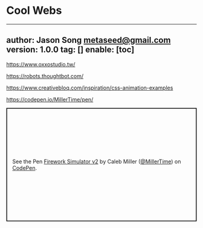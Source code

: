 # Cool Webs
---
author: Jason Song <metaseed@gmail.com>
version: 1.0.0
tag: []
enable: [toc]
---

https://www.oxxostudio.tw/

https://robots.thoughtbot.com/

https://www.creativebloq.com/inspiration/css-animation-examples

https://codepen.io/MillerTime/pen/
<p class="codepen" data-height="300" data-slug-hash="XgpNwb" data-editable="true" data-user="MillerTime" style="height: 300px; box-sizing: border-box; display: flex; align-items: center; justify-content: center; border: 2px solid; margin: 1em 0; padding: 1em;">
  <span>See the Pen <a href="https://codepen.io/MillerTime/pen/XgpNwb">
  Firework Simulator v2</a> by Caleb Miller (<a href="https://codepen.io/MillerTime">@MillerTime</a>)
  on <a href="https://codepen.io">CodePen</a>.</span>
</p>
<script async src="https://cpwebassets.codepen.io/assets/embed/ei.js"></script>